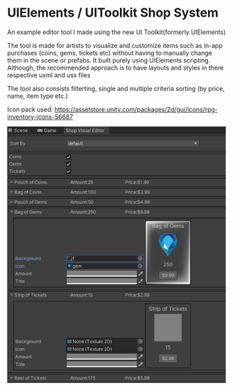 # UIElements / UIToolkit Shop System

An example editor tool I made using the new UI Toolkit(formerly UIElements)

The tool is made for artists to visualize and customize items such as in-app purchases (coins, gems, tickets etc) without having to manually change them in the scene or prefabs. It built purely using UIElements scripting. Although, the recommended approach is to have layouts and styles in there respective uxml and uss files

The tool also consists filterting, single and multiple criteria sorting (by price, name, item type etc.)

Icon pack used: https://assetstore.unity.com/packages/2d/gui/icons/rpg-inventory-icons-56687

![Screenshot](screenshot.png)